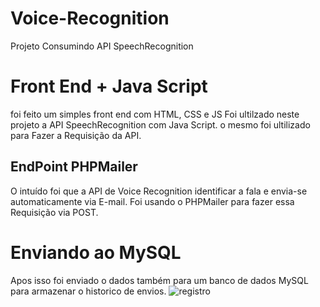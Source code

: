 # Voice-Recognition
Projeto Consumindo API SpeechRecognition

# Front End + Java Script 
foi feito um simples front end com HTML, CSS e JS 
Foi ultilzado neste projeto a API SpeechRecognition com Java Script. 
o mesmo foi ultilizado para Fazer a Requisição da API. 

## EndPoint  PHPMailer
O intuído foi que a API de Voice Recognition identificar a fala e envia-se automaticamente via E-mail. 
Foi usando o PHPMailer para fazer essa Requisição via POST. 

# Enviando ao MySQL 
Apos isso foi enviado o dados também para um banco de dados MySQL para armazenar o historico de envios. 
![registro](https://github.com/luiteemanuel/Voice-Recognition/assets/60760100/3f499714-c718-4866-8c35-b029d624b328)
